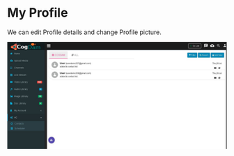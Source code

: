 # My Profile

We can edit Profile details and change Profile picture.

![](../.gitbook/assets/image%20%28167%29.png)

